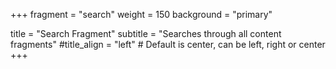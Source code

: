 +++
fragment = "search"
weight = 150
background = "primary"

title = "Search Fragment"
subtitle = "Searches through all content fragments"
#title_align = "left" # Default is center, can be left, right or center
+++

